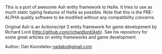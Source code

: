 This is a port of awesome Ash entity framework to HaXe. It tries to use as much static typing features of HaXe as
possible. Note that this is the PRE-ALPHA quality software to be modified without any compatibility concerns.

Original Ash is an Actionscript 3 entity framework for game development by Richard Lord (http://github.com/richardlord/Ash).
See his repository for some great articles on entity frameworks and game development.

Author: Dan Korostelev <nadako@gmail.com>
